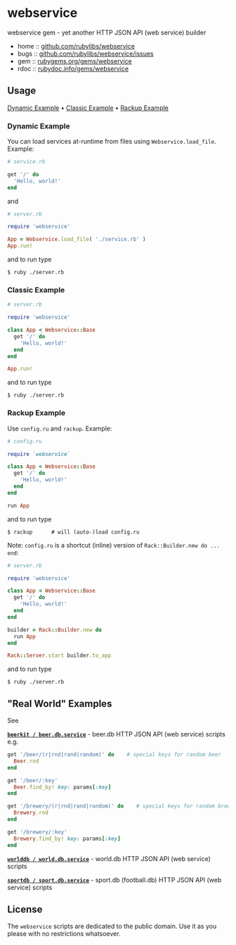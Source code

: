 # webservice

webservice gem - yet another HTTP JSON API (web service) builder

* home  :: [github.com/rubylibs/webservice](https://github.com/rubylibs/webservice)
* bugs  :: [github.com/rubylibs/webservice/issues](https://github.com/rubylibs/webservice/issues)
* gem   :: [rubygems.org/gems/webservice](https://rubygems.org/gems/webservice)
* rdoc  :: [rubydoc.info/gems/webservice](http://rubydoc.info/gems/webservice)


## Usage

[Dynamic Example](#dynamic-example) •
[Classic Example](#classic-example) •
[Rackup Example](#rackup-example)


### Dynamic Example

You can load services at-runtime from files using `Webservice.load_file`.
Example:

```ruby
# service.rb

get '/' do
  'Hello, world!'
end
```

and

```ruby
# server.rb

require 'webservice'

App = Webservice.load_file( './service.rb' )
App.run!
```

and to run type

```
$ ruby ./server.rb
```


### Classic Example

```ruby
# server.rb

require 'webservice'

class App < Webservice::Base
  get '/' do
    'Hello, world!'
  end
end

App.run!
```
and to run type

```
$ ruby ./server.rb
```


### Rackup Example

Use `config.ru` and `rackup`. Example:

```ruby
# config.ru

require `webservice`

class App < Webservice::Base
  get '/' do
    'Hello, world!'
  end
end

run App
```

and to run type

```
$ rackup      # will (auto-)load config.ru
```

Note: `config.ru` is a shortcut (inline)
version of `Rack::Builder.new do ... end`:

```ruby
# server.rb

require 'webservice'

class App < Webservice::Base
  get '/' do
    'Hello, world!'
  end
end

builder = Rack::Builder.new do
  run App
end

Rack::Server.start builder.to_app
```

and to run type

```
$ ruby ./server.rb
```



## "Real World" Examples

See

[**`beerkit / beer.db.service`**](https://github.com/beerkit/beer.db.service) -
beer.db HTTP JSON API (web service) scripts e.g.

```ruby
get '/beer/(r|rnd|rand|random)' do    # special keys for random beer
  Beer.rnd
end

get '/beer/:key'
  Beer.find_by! key: params[:key]
end

get '/brewery/(r|rnd|rand|random)' do    # special keys for random brewery
  Brewery.rnd
end

get '/brewery/:key'
  Brewery.find_by! key: params[:key]
end
```

[**`worlddb / world.db.service`**](https://github.com/worlddb/world.db.service) -
world.db HTTP JSON API (web service) scripts

[**`sportdb / sport.db.service`**](https://github.com/sportdb/sport.db.service) -
sport.db (football.db) HTTP JSON API (web service) scripts



## License

The `webservice` scripts are dedicated to the public domain.
Use it as you please with no restrictions whatsoever.
